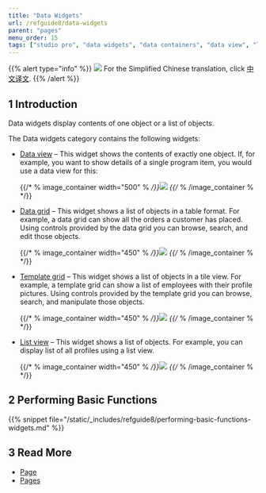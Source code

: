 ```yaml
---
title: "Data Widgets"
url: /refguide8/data-widgets
parent: "pages"
menu_order: 15
tags: ["studio pro", "data widgets", "data containers", "data view", "list view", "data grid"]
---
```


{{% alert type="info" %}}
<img src="attachments/chinese-translation/china.png" style="display: inline-block; margin: 0" /> For the Simplified Chinese translation, click [中文译文](https://cdn.mendix.tencent-cloud.com/documentation/refguide8/data-widgets.pdf).
{{% /alert %}}

## 1 Introduction

Data widgets display contents of one object or a list of objects. 

The Data widgets category contains the following widgets:

* [Data view](data-view) – This widget shows the contents of exactly one object. If, for example, you want to show details of a single program item, you would use a data view for this:

    {{/* % image_container width="500" % */}}![](/attachments/refguide8/modeling/pages/data-widgets/data-view-example.png)
    {{/* % /image_container % */}}

* [Data grid](data-grid) – This widget shows a list of objects in a table format. For example, a data grid can show all the orders a customer has placed. Using controls provided by the data grid you can browse, search, and edit those objects.

    {{/* % image_container width="450" % */}}![](/attachments/refguide8/modeling/pages/data-widgets/data-grid-example.png)
    {{/* % /image_container % */}}

* [Template grid](template-grid) – This widget shows a list of objects in a tile view. For example, a template grid can show a list of employees with their profile pictures. Using controls provided by the template grid you can browse, search, and manipulate those objects.

    {{/* % image_container width="450" % */}}![](/attachments/refguide8/modeling/pages/data-widgets/template-grid-example.png)
    {{/* % /image_container % */}}

* [List view](list-view) – This widget shows a list of objects. For example, you can display list of all profiles using a list view. 

    {{/* % image_container width="450" % */}}![](/attachments/refguide8/modeling/pages/data-widgets/list-view-example.png)
    {{/* % /image_container % */}}

## 2 Performing Basic Functions

{{% snippet file="/static/_includes/refguide8/performing-basic-functions-widgets.md" %}}

## 3 Read More

* [Page](page)
* [Pages](pages)